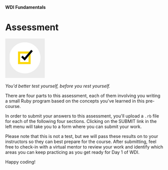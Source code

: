 **WDI Fundamentals**

# Assessment
![Assessment](../images/icon_assessment.png "Assessment")


*You'd better test yourself, before you rest yourself.*

There are four parts to this assessment, each of them involving you writing a small Ruby program based on the concepts you've learned in this pre-course.

In order to submit your answers to this assessment, you'll upload a `.rb` file for each of the following four sections. Clicking on the SUBMIT link in the left menu will take you to a form where you can submit your work.

Please note that this is not a test, but we will pass these results on to your instructors so they can best prepare for the course. After submitting, feel free to check-in with a virtual mentor to review your work and identify which areas you can keep practicing as you get ready for Day 1 of WDI.

Happy coding!
